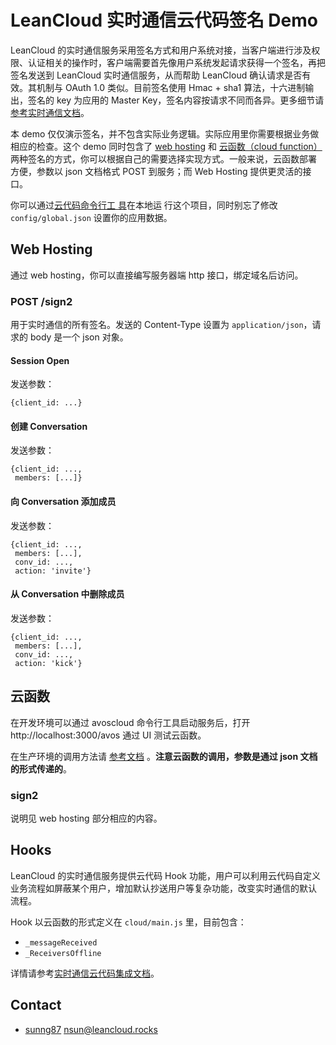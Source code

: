# LeanCloud 实时通信云代码签名 Demo

LeanCloud 的实时通信服务采用签名方式和用户系统对接，当客户端进行涉及权限、认证相关的操作时，客户端需要首先像用户系统发起请求获得一个签名，再把签名发送到 LeanCloud 实时通信服务，从而帮助 LeanCloud 确认请求是否有效。其机制与 OAuth 1.0 类似。目前签名使用 Hmac + sha1 算法，十六进制输出，签名的 key 为应用的 Master Key，签名内容按请求不同而各异。更多细节请[参考实时通信文档](https://cn.avoscloud.com/docs/realtime.html#%E6%9D%83%E9%99%90%E5%92%8C%E8%AE%A4%E8%AF%81)。

本 demo 仅仅演示签名，并不包含实际业务逻辑。实际应用里你需要根据业务做
相应的检查。这个 demo 同时包含了 [web hosting](https://cn.avoscloud.com/docs/cloud_code_guide.html#web-hosting) 和
[云函数（cloud function）](https://cn.avoscloud.com/docs/cloud_code_guide.html#cloud-%E5%87%BD%E6%95%B0)
两种签名的方式，你可以根据自己的需要选择实现方式。一般来说，云函数部署
方便，参数以 json 文档格式 POST 到服务；而 Web Hosting 提供更灵活的接
口。

你可以通过[云代码命令行工
具](https://cn.avoscloud.com/docs/cloud_code_commandline.html)在本地运
行这个项目，同时别忘了修改 `config/global.json` 设置你的应用数据。

## Web Hosting

通过 web hosting，你可以直接编写服务器端 http 接口，绑定域名后访问。

### POST /sign2

用于实时通信的所有签名。发送的 Content-Type 设置为 `application/json`，请求的 body 是一个 json 对象。

#### Session Open

发送参数：

```
{client_id: ...}
```

#### 创建 Conversation

发送参数：

```
{client_id: ...,
 members: [...]}
```

#### 向 Conversation 添加成员

发送参数：

```
{client_id: ...,
 members: [...],
 conv_id: ...,
 action: 'invite'}
```

#### 从 Conversation 中删除成员

发送参数：

```
{client_id: ...,
 members: [...],
 conv_id: ...,
 action: 'kick'}
```

## 云函数

在开发环境可以通过 avoscloud 命令行工具启动服务后，打开
http://localhost:3000/avos 通过 UI 测试云函数。

在生产环境的调用方法请
[参考文档](https://cn.avoscloud.com/docs/cloud_code_guide.html#%E8%B0%83%E7%94%A8%E4%B8%80%E4%B8%AA%E5%87%BD%E6%95%B0)
。**注意云函数的调用，参数是通过 json 文档的形式传递的**。

### sign2

说明见 web hosting 部分相应的内容。

## Hooks

LeanCloud 的实时通信服务提供云代码 Hook 功能，用户可以利用云代码自定义
业务流程如屏蔽某个用户，增加默认抄送用户等复杂功能，改变实时通信的默认
流程。

Hook 以云函数的形式定义在 `cloud/main.js` 里，目前包含：

* `_messageReceived`
* `_ReceiversOffline`

详情请参考[实时通信云代码集成文档](https://leancloud.cn/docs/realtime.html#%E4%BA%91%E4%BB%A3%E7%A0%81-hook)。

## Contact

* [sunng87](https://github.com/sunng87) nsun@leancloud.rocks
